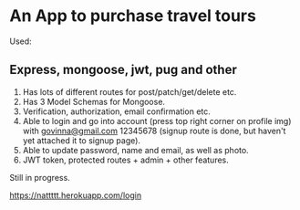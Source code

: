 # An App to purchase travel tours

Used:
## Express, mongoose, jwt, pug and other

1. Has lots of different routes for post/patch/get/delete etc.
2. Has 3 Model Schemas for Mongoose.
3. Verification, authorization, email confirmation etc.
4. Able to login and go into account (press top right corner on profile img) with govinna@gmail.com 12345678 (signup route is done, but haven't yet attached it to signup page).
5. Able to update password, name and email, as well as photo. 
6. JWT token, protected routes + admin + other features.

Still in progress.

https://nattttt.herokuapp.com/login
